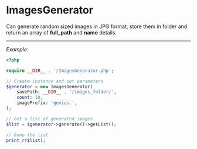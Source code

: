 # ImagesGenerator

Can generate random sized images in JPG format, store them in folder and return an array of **full_path** and **name** details.

---

*Example:*
```php
<?php

require __DIR__ . '/ImagesGenerator.php';

// Create instance and set parameters
$generator = new ImagesGenerator(
    savePath: __DIR__ . '/images_folder/',
    count: 10,
    imagePrefix: 'genius.',
);

// Get a list of generated images
$list = $generator->generate()->getList();

// Dump the list
print_r($list);
```
